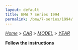 ```yaml
---
layout: default
title: BMW 7 Series 1994
permalink: /bmw/7-series/1994/
---
```

[*Home*](/) > [*CAR*](/car/) > [*MODEL*](/car/model/) > [*YEAR*](/car/model/year/)

**Follow the instructions**